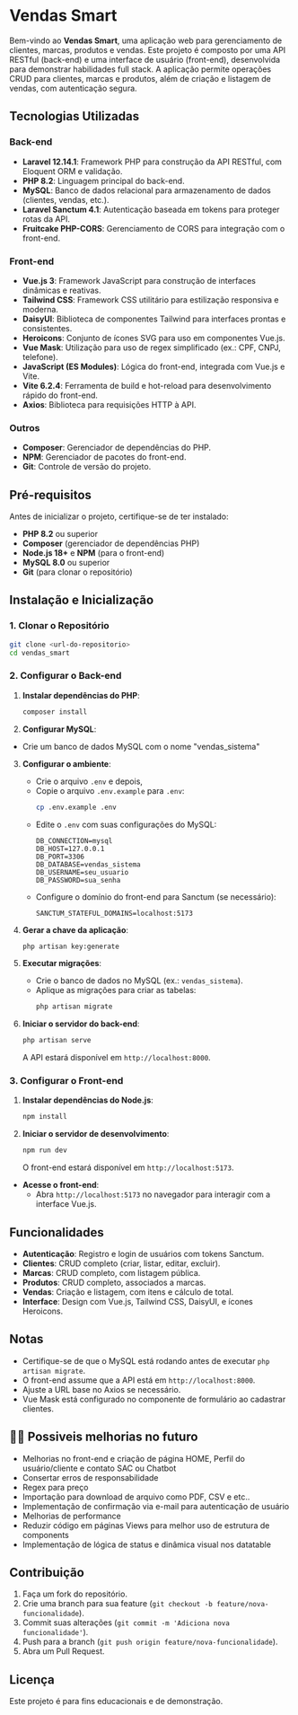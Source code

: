 # Vendas Smart

Bem-vindo ao **Vendas Smart**, uma aplicação web para gerenciamento de clientes, marcas, produtos e vendas.
Este projeto é composto por uma API RESTful (back-end) e uma interface de usuário (front-end),
desenvolvida para demonstrar habilidades full stack. A aplicação permite operações CRUD para clientes,
marcas e produtos, além de criação e listagem de vendas, com autenticação segura.

## Tecnologias Utilizadas

### Back-end

- **Laravel 12.14.1**: Framework PHP para construção da API RESTful, com Eloquent ORM e validação.
- **PHP 8.2**: Linguagem principal do back-end.
- **MySQL**: Banco de dados relacional para armazenamento de dados (clientes, vendas, etc.).
- **Laravel Sanctum 4.1**: Autenticação baseada em tokens para proteger rotas da API.
- **Fruitcake PHP-CORS**: Gerenciamento de CORS para integração com o front-end.

### Front-end

- **Vue.js 3**: Framework JavaScript para construção de interfaces dinâmicas e reativas.
- **Tailwind CSS**: Framework CSS utilitário para estilização responsiva e moderna.
- **DaisyUI**: Biblioteca de componentes Tailwind para interfaces prontas e consistentes.
- **Heroicons**: Conjunto de ícones SVG para uso em componentes Vue.js.
- **Vue Mask**: Utilização para uso de regex simplificado (ex.: CPF, CNPJ, telefone).
- **JavaScript (ES Modules)**: Lógica do front-end, integrada com Vue.js e Vite.
- **Vite 6.2.4**: Ferramenta de build e hot-reload para desenvolvimento rápido do front-end.
- **Axios**: Biblioteca para requisições HTTP à API.

### Outros

- **Composer**: Gerenciador de dependências do PHP.
- **NPM**: Gerenciador de pacotes do front-end.
- **Git**: Controle de versão do projeto.

## Pré-requisitos

Antes de inicializar o projeto, certifique-se de ter instalado:

- **PHP 8.2** ou superior
- **Composer** (gerenciador de dependências PHP)
- **Node.js 18+** e **NPM** (para o front-end)
- **MySQL 8.0** ou superior
- **Git** (para clonar o repositório)

## Instalação e Inicialização

### 1. Clonar o Repositório

```bash
git clone <url-do-repositorio>
cd vendas_smart
```

### 2. Configurar o Back-end

1. **Instalar dependências do PHP**:

   ```bash
   composer install
   ```

2. **Configurar MySQL**:

- Crie um banco de dados MySQL com o nome "vendas_sistema"

3. **Configurar o ambiente**:

   - Crie o arquivo `.env` e depois,
   - Copie o arquivo `.env.example` para `.env`:
     ```bash
     cp .env.example .env
     ```
   - Edite o `.env` com suas configurações do MySQL:
     ```env
     DB_CONNECTION=mysql
     DB_HOST=127.0.0.1
     DB_PORT=3306
     DB_DATABASE=vendas_sistema
     DB_USERNAME=seu_usuario
     DB_PASSWORD=sua_senha
     ```
   - Configure o domínio do front-end para Sanctum (se necessário):
     ```env
     SANCTUM_STATEFUL_DOMAINS=localhost:5173
     ```

4. **Gerar a chave da aplicação**:

   ```bash
   php artisan key:generate
   ```

5. **Executar migrações**:

   - Crie o banco de dados no MySQL (ex.: `vendas_sistema`).
   - Aplique as migrações para criar as tabelas:
     ```bash
     php artisan migrate
     ```

6. **Iniciar o servidor do back-end**:
   ```bash
   php artisan serve
   ```
   A API estará disponível em `http://localhost:8000`.

### 3. Configurar o Front-end

1. **Instalar dependências do Node.js**:

   ```bash
   npm install
   ```

2. **Iniciar o servidor de desenvolvimento**:
   ```bash
   npm run dev
   ```
   O front-end estará disponível em `http://localhost:5173`.

- **Acesse o front-end**:
  - Abra `http://localhost:5173` no navegador para interagir com a interface Vue.js.

## Funcionalidades

- **Autenticação**: Registro e login de usuários com tokens Sanctum.
- **Clientes**: CRUD completo (criar, listar, editar, excluir).
- **Marcas**: CRUD completo, com listagem pública.
- **Produtos**: CRUD completo, associados a marcas.
- **Vendas**: Criação e listagem, com itens e cálculo de total.
- **Interface**: Design com Vue.js, Tailwind CSS, DaisyUI, e ícones Heroicons.

## Notas

- Certifique-se de que o MySQL está rodando antes de executar `php artisan migrate`.
- O front-end assume que a API está em `http://localhost:8000`. 
 - Ajuste a URL base no Axios se necessário.
- Vue Mask está configurado no componente de formulário ao cadastrar clientes.

## 👨‍🔧 Possiveis melhorias no futuro

- Melhorias no front-end e criação de página HOME, Perfil do usuário/cliente e contato SAC ou Chatbot
- Consertar erros de responsabilidade
- Regex para preço
- Importação para download de arquivo como PDF, CSV e etc..
- Implementação de confirmação via e-mail para autenticação de usuário
- Melhorias de performance
- Reduzir código em páginas Views para melhor uso de estrutura de components
- Implementação de lógica de status e dinâmica visual nos datatable

## Contribuição

1. Faça um fork do repositório.
2. Crie uma branch para sua feature (`git checkout -b feature/nova-funcionalidade`).
3. Commit suas alterações (`git commit -m 'Adiciona nova funcionalidade'`).
4. Push para a branch (`git push origin feature/nova-funcionalidade`).
5. Abra um Pull Request.

## Licença

Este projeto é para fins educacionais e de demonstração.
